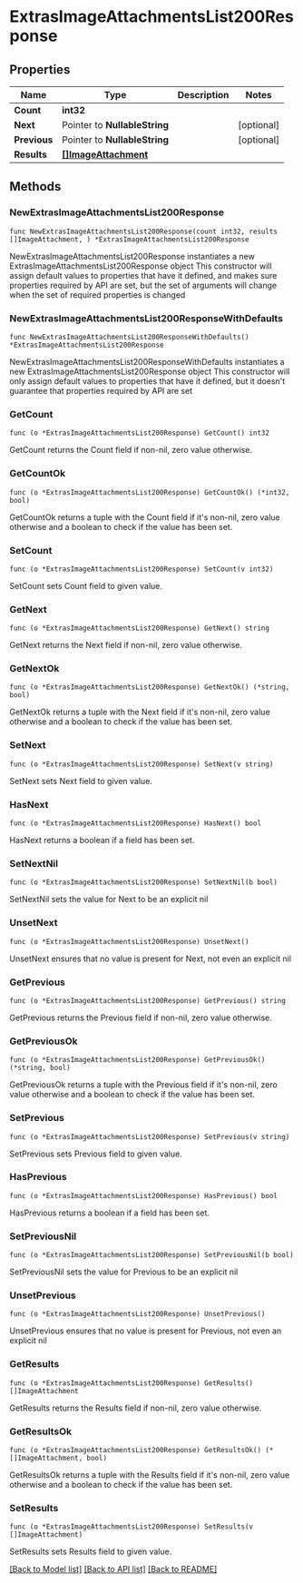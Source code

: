 # ExtrasImageAttachmentsList200Response

## Properties

Name | Type | Description | Notes
------------ | ------------- | ------------- | -------------
**Count** | **int32** |  | 
**Next** | Pointer to **NullableString** |  | [optional] 
**Previous** | Pointer to **NullableString** |  | [optional] 
**Results** | [**[]ImageAttachment**](ImageAttachment.md) |  | 

## Methods

### NewExtrasImageAttachmentsList200Response

`func NewExtrasImageAttachmentsList200Response(count int32, results []ImageAttachment, ) *ExtrasImageAttachmentsList200Response`

NewExtrasImageAttachmentsList200Response instantiates a new ExtrasImageAttachmentsList200Response object
This constructor will assign default values to properties that have it defined,
and makes sure properties required by API are set, but the set of arguments
will change when the set of required properties is changed

### NewExtrasImageAttachmentsList200ResponseWithDefaults

`func NewExtrasImageAttachmentsList200ResponseWithDefaults() *ExtrasImageAttachmentsList200Response`

NewExtrasImageAttachmentsList200ResponseWithDefaults instantiates a new ExtrasImageAttachmentsList200Response object
This constructor will only assign default values to properties that have it defined,
but it doesn't guarantee that properties required by API are set

### GetCount

`func (o *ExtrasImageAttachmentsList200Response) GetCount() int32`

GetCount returns the Count field if non-nil, zero value otherwise.

### GetCountOk

`func (o *ExtrasImageAttachmentsList200Response) GetCountOk() (*int32, bool)`

GetCountOk returns a tuple with the Count field if it's non-nil, zero value otherwise
and a boolean to check if the value has been set.

### SetCount

`func (o *ExtrasImageAttachmentsList200Response) SetCount(v int32)`

SetCount sets Count field to given value.


### GetNext

`func (o *ExtrasImageAttachmentsList200Response) GetNext() string`

GetNext returns the Next field if non-nil, zero value otherwise.

### GetNextOk

`func (o *ExtrasImageAttachmentsList200Response) GetNextOk() (*string, bool)`

GetNextOk returns a tuple with the Next field if it's non-nil, zero value otherwise
and a boolean to check if the value has been set.

### SetNext

`func (o *ExtrasImageAttachmentsList200Response) SetNext(v string)`

SetNext sets Next field to given value.

### HasNext

`func (o *ExtrasImageAttachmentsList200Response) HasNext() bool`

HasNext returns a boolean if a field has been set.

### SetNextNil

`func (o *ExtrasImageAttachmentsList200Response) SetNextNil(b bool)`

 SetNextNil sets the value for Next to be an explicit nil

### UnsetNext
`func (o *ExtrasImageAttachmentsList200Response) UnsetNext()`

UnsetNext ensures that no value is present for Next, not even an explicit nil
### GetPrevious

`func (o *ExtrasImageAttachmentsList200Response) GetPrevious() string`

GetPrevious returns the Previous field if non-nil, zero value otherwise.

### GetPreviousOk

`func (o *ExtrasImageAttachmentsList200Response) GetPreviousOk() (*string, bool)`

GetPreviousOk returns a tuple with the Previous field if it's non-nil, zero value otherwise
and a boolean to check if the value has been set.

### SetPrevious

`func (o *ExtrasImageAttachmentsList200Response) SetPrevious(v string)`

SetPrevious sets Previous field to given value.

### HasPrevious

`func (o *ExtrasImageAttachmentsList200Response) HasPrevious() bool`

HasPrevious returns a boolean if a field has been set.

### SetPreviousNil

`func (o *ExtrasImageAttachmentsList200Response) SetPreviousNil(b bool)`

 SetPreviousNil sets the value for Previous to be an explicit nil

### UnsetPrevious
`func (o *ExtrasImageAttachmentsList200Response) UnsetPrevious()`

UnsetPrevious ensures that no value is present for Previous, not even an explicit nil
### GetResults

`func (o *ExtrasImageAttachmentsList200Response) GetResults() []ImageAttachment`

GetResults returns the Results field if non-nil, zero value otherwise.

### GetResultsOk

`func (o *ExtrasImageAttachmentsList200Response) GetResultsOk() (*[]ImageAttachment, bool)`

GetResultsOk returns a tuple with the Results field if it's non-nil, zero value otherwise
and a boolean to check if the value has been set.

### SetResults

`func (o *ExtrasImageAttachmentsList200Response) SetResults(v []ImageAttachment)`

SetResults sets Results field to given value.



[[Back to Model list]](../README.md#documentation-for-models) [[Back to API list]](../README.md#documentation-for-api-endpoints) [[Back to README]](../README.md)


